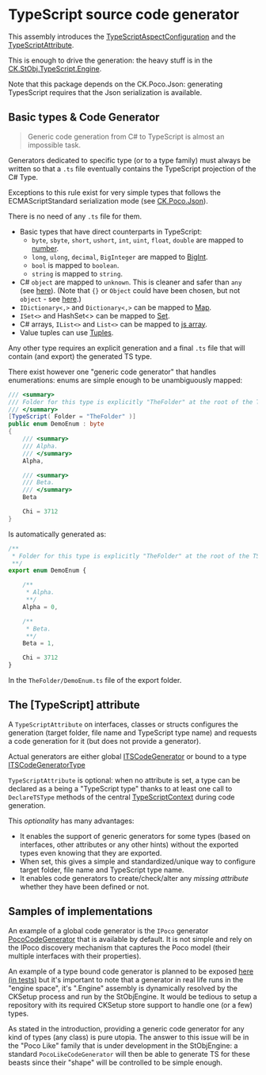 # TypeScript source code generator

This assembly introduces the [TypeScriptAspectConfiguration](TypeScriptAspectConfiguration.cs)
and the [TypeScriptAttribute](TypeScriptAttribute.cs).

This is enough to drive the generation: the heavy stuff is in the [CK.StObj.TypeScript.Engine](..\CK.StObj.TypeScript.Engine).

Note that this package depends on the CK.Poco.Json: generating TypesScript requires that the Json serialization is available. 

## Basic types & Code Generator

> Generic code generation from C# to TypeScript is almost an impossible task.

Generators dedicated to specific type (or to a type family) must always be written
so that a `.ts` file eventually contains the TypeScript projection of the C# Type.

Exceptions to this rule exist for very simple types that follows the ECMAScriptStandard serialization
mode (see [CK.Poco.Json](https://github.com/signature-opensource/CK-StObj/tree/master/CK.Poco.Json/README.md)).

There is no need of any `.ts` file for them.
 - Basic types that have direct counterparts in TypeScript: 
   - `byte`, `sbyte`, `short`, `ushort`, `int`, `uint`, `float`, `double` are mapped to [number](https://developer.mozilla.org/en-US/docs/Web/JavaScript/Reference/Global_Objects/Number).
   - `long`, `ulong`, `decimal`, `BigInteger` are mapped to [BigInt](https://developer.mozilla.org/en-US/docs/Web/JavaScript/Reference/Global_Objects/BigInt).
   - `bool` is mapped to `boolean`.
   - `string` is mapped to `string`.
 - C# `object` are mapped to `unknown`. This is cleaner and safer than `any` (see [here](https://stackoverflow.com/a/51439876/190380)).
   (Note that `{}` or `Object` could have been chosen, but not `object` - see [here](https://stackoverflow.com/a/28795689/190380).)
 - `IDictionary<,>` and `Dictionary<,>` can be mapped to [Map](https://developer.mozilla.org/en-US/docs/Web/JavaScript/Reference/Global_Objects/Map).
 - `ISet<>` and HashSet<> can be mapped to [Set](https://developer.mozilla.org/en-US/docs/Web/JavaScript/Reference/Global_Objects/Set).
 - C# arrays, `IList<>` and `List<>` can be mapped to [js array](https://developer.mozilla.org/en-US/docs/Web/JavaScript/Reference/Global_Objects/Array).
 - Value tuples can use [Tuples](https://www.typescriptlang.org/docs/handbook/variable-declarations.html#tuple-destructuring).

Any other type requires an explicit generation and a final `.ts` file that will contain
(and export) the generated TS type.

There exist however one "generic code generator" that handles enumerations: enums are
simple enough to be unambiguously mapped:

```csharp
/// <summary>
/// Folder for this type is explicitly "TheFolder" at the root of the TS export.
/// </summary>
[TypeScript( Folder = "TheFolder" )]
public enum DemoEnum : byte
{
    /// <summary>
    /// Alpha.
    /// </summary>
    Alpha,

    /// <summary>
    /// Beta.
    /// </summary>
    Beta

    Chi = 3712
}
```
Is automatically generated as:
```ts
/**
 * Folder for this type is explicitly "TheFolder" at the root of the TS export.
 **/
export enum DemoEnum {

    /**
     * Alpha.
     **/
    Alpha = 0,

    /**
     * Beta.
     **/
    Beta = 1,

    Chi = 3712
}
```
In the `TheFolder/DemoEnum.ts` file of the export folder.

## The [TypeScript] attribute

A `TypeScriptAttribute` on interfaces, classes or structs configures the generation (target folder, file name and TypeScript type name)
and requests a code generation for it (but does not provide a generator).

Actual generators are either global [ITSCodeGenerator](../CK.StObj.TypeScript.Engine/ITSCodeGenerator.cs) or bound
to a type [ITSCodeGeneratorType](../CK.StObj.TypeScript.Engine/ITSCodeGeneratorType.cs)

`TypeScriptAttribute` is optional: when no attribute is set, a type can be declared as a being a "TypeScript type" thanks to at least
one call to `DeclareTSType` methods of the central [TypeScriptContext](../CK.StObj.TypeScript.Engine/TypeScriptContext.cs) during code generation.

This *optionality* has many advantages:
  - It enables the support of generic generators for some types (based on interfaces, other attributes or any other hints) without the exported types 
    even knowing that they are exported.
  - When set, this gives a simple and standardized/unique way to configure target folder, file name and TypeScript type name.
  - It enables code generators to create/check/alter any *missing attribute* whether they have been defined or not.

## Samples of implementations
   
An example of a global code generator is the `IPoco` generator [PocoCodeGenerator](../CK.StObj.TypeScript.Engine/Poco/PocoCodeGenerator.cs) that
is available by default.
It is not simple and rely on the IPoco discovery mechanism that captures the Poco model (their multiple interfaces with their properties).

An example of a type bound code generator is planned to be exposed [here (in tests)](../Tests/CK.StObj.TypeScript.Tests/CodeGeneratorTypeSample/)
but it's important to note that a generator in real life runs in the "engine space", it's ".Engine" assembly is dynamically resolved
by the CKSetup process and run by the StObjEngine. It would be tedious to setup a repository with its required CKSetup store support
to handle one (or a few) types.

As stated in the introduction, providing a generic code generator for any kind of types (any class) is pure utopia. The answer to
this issue will be in the "Poco Like" family that is under development in the StObjEngine: a standard `PocoLikeCodeGenerator` will
then be able to generate TS for these beasts since their "shape" will be controlled to be simple enough.




